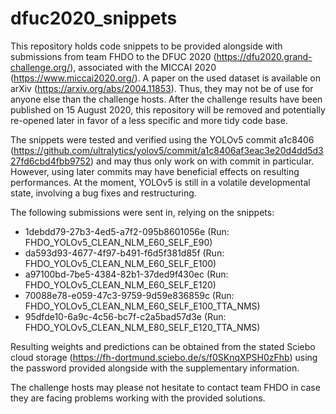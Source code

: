 # dfuc2020_snippets
This repository holds code snippets to be provided alongside with submissions from team FHDO to the DFUC 2020 (https://dfu2020.grand-challenge.org/), associated with the MICCAI 2020 (https://www.miccai2020.org/). A paper on the used dataset is available on arXiv (https://arxiv.org/abs/2004.11853). Thus, they may not be of use for anyone else than the challenge hosts. After the challenge results have been published on 15 August 2020, this repository will be removed and potentially re-opened later in favor of a less specific and more tidy code base.

The snippets were tested and verified using the YOLOv5 commit a1c8406 (https://github.com/ultralytics/yolov5/commit/a1c8406af3eac3e20d4dd5d327fd6cbd4fbb9752) and may thus only work on with commit in particular. However, using later commits may have beneficial effects on resulting performances. At the moment, YOLOv5 is still in a volatile developmental state, involving a bug fixes and restructuring.

The following submissions were sent in, relying on the snippets:
* 1debdd79-27b3-4ed5-a7f2-095b8601056e (Run: FHDO_YOLOv5_CLEAN_NLM_E60_SELF_E90)
* da593d93-4677-4f97-b491-f6d5f381d85f (Run: FHDO_YOLOv5_CLEAN_NLM_E60_SELF_E100)
* a97100bd-7be5-4384-82b1-37ded9f430ec (Run: FHDO_YOLOv5_CLEAN_NLM_E60_SELF_E120)
* 70088e78-e059-47c3-9759-9d59e836859c (Run: FHDO_YOLOv5_CLEAN_NLM_E60_SELF_E100_TTA_NMS)
* 95dfde10-6a9c-4c56-bc7f-c2a5bad57d3e (Run: FHDO_YOLOv5_CLEAN_NLM_E80_SELF_E120_TTA_NMS)

Resulting weights and predictions can be obtained from the stated Sciebo cloud storage (https://fh-dortmund.sciebo.de/s/f0SKnqXPSH0zFhb) using the password provided alongside with the supplementary information.

The challenge hosts may please not hesitate to contact team FHDO in case they are facing problems working with the provided solutions.
